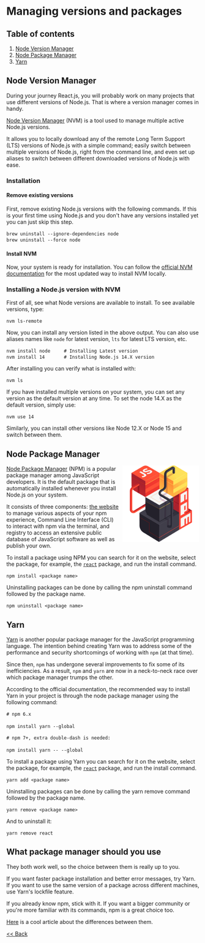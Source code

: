 # Managing versions and packages

## Table of contents
1. [Node Version Manager](#node-version-manager)
2. [Node Package Manager](#node-package-manager)
3. [Yarn](#yarn)

## Node Version Manager

During your journey React.js, you will probably work on many projects that use different versions of Node.js. That is where a version manager comes in handy.

[Node Version Manager](https://github.com/nvm-sh/nvm) (NVM) is a tool used to manage multiple active Node.js versions.

It allows you to locally download any of the remote Long Term Support (LTS) versions of Node.js with a simple command; easily switch between multiple versions of Node.js, right from the command line, and even set up aliases to switch between different downloaded versions of Node.js with ease.

### Installation

#### Remove existing versions
First, remove existing Node.js versions with the following commands. If this is your first time using Node.js and you don't have any versions installed yet you can just skip this step.

```
brew uninstall --ignore-dependencies node 
brew uninstall --force node 
```

#### Install NVM

Now, your system is ready for installation. You can follow the [official NVM documentation](https://github.com/nvm-sh/nvm#installing-and-updating) for the most updated way to install NVM locally.


### Installing a Node.js version with NVM

First of all, see what Node versions are available to install. To see available versions, type:

```
nvm ls-remote
```

Now, you can install any version listed in the above output. You can also use aliases names like `node` for latest version, `lts` for latest LTS version, etc.

```
nvm install node     # Installing Latest version 
nvm install 14       # Installing Node.js 14.X version 
```

After installing you can verify what is installed with:

```
nvm ls 
```

If you have installed multiple versions on your system, you can set any version as the default version at any time. To set the node 14.X as the default version, simply use:

```
nvm use 14
```

Similarly, you can install other versions like Node 12.X or Node 15 and switch between them.

## Node Package Manager

<img src="assets/npm.png" align="right" style="width: 200px; margin-left: 10px;"/>

[Node Package Manager](https://www.npmjs.com/) (NPM) is a popular package manager among JavaScript developers. It is the default package that is automatically installed whenever you install Node.js on your system.

It consists of three components: [the website](https://www.npmjs.com/) to manage various aspects of your npm experience, Command Line Interface (CLI) to interact with npm via the terminal, and registry to access an extensive public database of JavaScript software as well as publish your own. 

To install a package using NPM you can search for it on the website, select the package, for example, the [`react`](https://www.npmjs.com/package/react) package, and run the install command.

```
npm install <package name>
```

Uninstalling packages can be done by calling the npm uninstall command followed by the package name.

```
npm uninstall <package name>
```

## Yarn

[Yarn](https://classic.yarnpkg.com/en/) is another popular package manager for the JavaScript programming language. The intention behind creating Yarn was to address some of the performance and security shortcomings of working with `npm` (at that time).

Since then, `npm` has undergone several improvements to fix some of its inefficiencies. As a result, `npm` and `yarn` are now in a neck-to-neck race over which package manager trumps the other.

According to the official documentation, the recommended way to install Yarn in your project is through the node package manager using the following command:

```
# npm 6.x

npm install yarn --global
```

```
# npm 7+, extra double-dash is needed:

npm install yarn -- --global
```

To install a package using Yarn you can search for it on the website, select the package, for example, the [`react`](https://classic.yarnpkg.com/en/package/react) package, and run the install command.

```
yarn add <package name>
```

Uninstalling packages can be done by calling the yarn remove command followed by the package name.

```
yarn remove <package name>
```

And to uninstall it:
```
yarn remove react
```

## What package manager should you use
They both work well, so the choice between them is really up to you.

If you want faster package installation and better error messages, try Yarn. If you want to use the same version of a package across different machines, use Yarn's lockfile feature.

If you already know npm, stick with it. If you want a bigger community or you're more familiar with its commands, npm is a great choice too.

[Here](https://www.geeksforgeeks.org/difference-between-npm-and-yarn/) is a cool article about the differences between them.

[<< Back](/README.md)